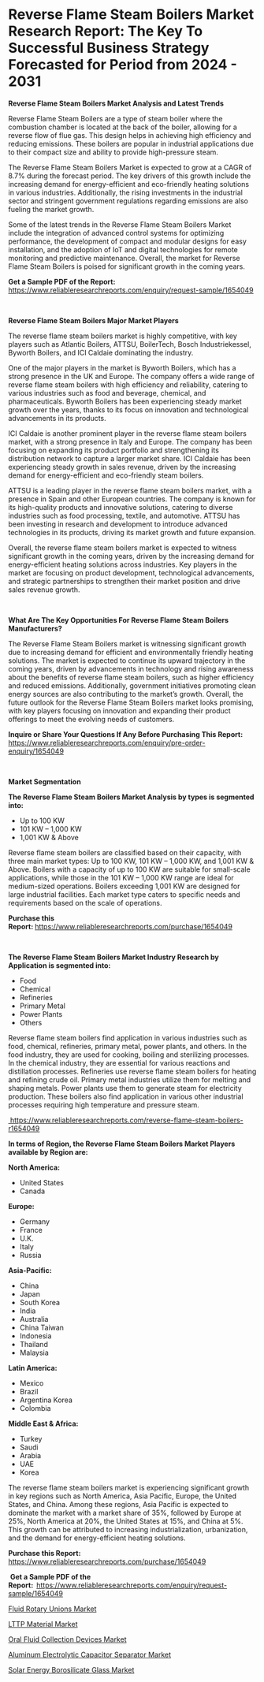 <p><h1>Reverse Flame Steam Boilers Market Research Report: The Key To Successful Business Strategy Forecasted for Period from 2024 - 2031</h1></p><p><strong>Reverse Flame Steam Boilers Market Analysis and Latest Trends</strong></p>
<p><p>Reverse Flame Steam Boilers are a type of steam boiler where the combustion chamber is located at the back of the boiler, allowing for a reverse flow of flue gas. This design helps in achieving high efficiency and reducing emissions. These boilers are popular in industrial applications due to their compact size and ability to provide high-pressure steam.</p><p>The Reverse Flame Steam Boilers Market is expected to grow at a CAGR of 8.7% during the forecast period. The key drivers of this growth include the increasing demand for energy-efficient and eco-friendly heating solutions in various industries. Additionally, the rising investments in the industrial sector and stringent government regulations regarding emissions are also fueling the market growth.</p><p>Some of the latest trends in the Reverse Flame Steam Boilers Market include the integration of advanced control systems for optimizing performance, the development of compact and modular designs for easy installation, and the adoption of IoT and digital technologies for remote monitoring and predictive maintenance. Overall, the market for Reverse Flame Steam Boilers is poised for significant growth in the coming years.</p></p>
<p><strong>Get a Sample PDF of the Report:&nbsp;</strong> <a href="https://www.reliableresearchreports.com/enquiry/request-sample/1654049">https://www.reliableresearchreports.com/enquiry/request-sample/1654049</a></p>
<p>&nbsp;</p>
<p><strong>Reverse Flame Steam Boilers Major Market Players</strong></p>
<p><p>The reverse flame steam boilers market is highly competitive, with key players such as Atlantic Boilers, ATTSU, BoilerTech, Bosch Industriekessel, Byworth Boilers, and ICI Caldaie dominating the industry. </p><p>One of the major players in the market is Byworth Boilers, which has a strong presence in the UK and Europe. The company offers a wide range of reverse flame steam boilers with high efficiency and reliability, catering to various industries such as food and beverage, chemical, and pharmaceuticals. Byworth Boilers has been experiencing steady market growth over the years, thanks to its focus on innovation and technological advancements in its products.</p><p>ICI Caldaie is another prominent player in the reverse flame steam boilers market, with a strong presence in Italy and Europe. The company has been focusing on expanding its product portfolio and strengthening its distribution network to capture a larger market share. ICI Caldaie has been experiencing steady growth in sales revenue, driven by the increasing demand for energy-efficient and eco-friendly steam boilers.</p><p>ATTSU is a leading player in the reverse flame steam boilers market, with a presence in Spain and other European countries. The company is known for its high-quality products and innovative solutions, catering to diverse industries such as food processing, textile, and automotive. ATTSU has been investing in research and development to introduce advanced technologies in its products, driving its market growth and future expansion.</p><p>Overall, the reverse flame steam boilers market is expected to witness significant growth in the coming years, driven by the increasing demand for energy-efficient heating solutions across industries. Key players in the market are focusing on product development, technological advancements, and strategic partnerships to strengthen their market position and drive sales revenue growth.</p></p>
<p>&nbsp;</p>
<p><strong>What Are The Key Opportunities For Reverse Flame Steam Boilers Manufacturers?</strong></p>
<p><p>The Reverse Flame Steam Boilers market is witnessing significant growth due to increasing demand for efficient and environmentally friendly heating solutions. The market is expected to continue its upward trajectory in the coming years, driven by advancements in technology and rising awareness about the benefits of reverse flame steam boilers, such as higher efficiency and reduced emissions. Additionally, government initiatives promoting clean energy sources are also contributing to the market’s growth. Overall, the future outlook for the Reverse Flame Steam Boilers market looks promising, with key players focusing on innovation and expanding their product offerings to meet the evolving needs of customers.</p></p>
<p><strong>Inquire or Share Your Questions If Any Before Purchasing This Report:</strong> <a href="https://www.reliableresearchreports.com/enquiry/pre-order-enquiry/1654049">https://www.reliableresearchreports.com/enquiry/pre-order-enquiry/1654049</a></p>
<p>&nbsp;</p>
<p><strong>Market Segmentation</strong></p>
<p><strong>The Reverse Flame Steam Boilers Market Analysis by types is segmented into:</strong></p>
<p><ul><li>Up to 100 KW</li><li>101 KW – 1,000 KW</li><li>1,001 KW & Above</li></ul></p>
<p><p>Reverse flame steam boilers are classified based on their capacity, with three main market types: Up to 100 KW, 101 KW – 1,000 KW, and 1,001 KW & Above. Boilers with a capacity of up to 100 KW are suitable for small-scale applications, while those in the 101 KW – 1,000 KW range are ideal for medium-sized operations. Boilers exceeding 1,001 KW are designed for large industrial facilities. Each market type caters to specific needs and requirements based on the scale of operations.</p></p>
<p><strong>Purchase this Report:&nbsp;</strong><a href="https://www.reliableresearchreports.com/purchase/1654049">https://www.reliableresearchreports.com/purchase/1654049</a></p>
<p>&nbsp;</p>
<p><strong>The Reverse Flame Steam Boilers Market Industry Research by Application is segmented into:</strong></p>
<p><ul><li>Food</li><li>Chemical</li><li>Refineries</li><li>Primary Metal</li><li>Power Plants</li><li>Others</li></ul></p>
<p><p>Reverse flame steam boilers find application in various industries such as food, chemical, refineries, primary metal, power plants, and others. In the food industry, they are used for cooking, boiling and sterilizing processes. In the chemical industry, they are essential for various reactions and distillation processes. Refineries use reverse flame steam boilers for heating and refining crude oil. Primary metal industries utilize them for melting and shaping metals. Power plants use them to generate steam for electricity production. These boilers also find application in various other industrial processes requiring high temperature and pressure steam.</p></p>
<p><a href="https://www.reliableresearchreports.com/reverse-flame-steam-boilers-r1654049">&nbsp;https://www.reliableresearchreports.com/reverse-flame-steam-boilers-r1654049</a></p>
<p><strong>In terms of Region, the Reverse Flame Steam Boilers Market Players available by Region are:</strong></p>
<p>
    <p> <strong> North America: </strong>
        <ul>
            <li>United States</li>
            <li>Canada</li>
        </ul>
        </p> 
    <p> <strong> Europe: </strong>
        <ul>
            <li>Germany</li>
            <li>France</li>
            <li>U.K.</li>
            <li>Italy</li>
            <li>Russia</li>
        </ul>
        </p> 
    <p> <strong> Asia-Pacific: </strong>
        <ul>
            <li>China</li>
            <li>Japan</li>
            <li>South Korea</li>
            <li>India</li>
            <li>Australia</li>
            <li>China Taiwan</li>
            <li>Indonesia</li>
            <li>Thailand</li>
            <li>Malaysia</li>
        </ul>
        </p> 
    <p> <strong> Latin America: </strong>
        <ul>
            <li>Mexico</li>
            <li>Brazil</li>
            <li>Argentina Korea</li>
            <li>Colombia</li>
        </ul>
        </p> 
    <p> <strong> Middle East & Africa: </strong>
        <ul>
            <li>Turkey</li>
            <li>Saudi</li>
            <li>Arabia</li>
            <li>UAE</li>
            <li>Korea</li>
        </ul>
    </p>
    </p>
<p><p>The reverse flame steam boilers market is experiencing significant growth in key regions such as North America, Asia Pacific, Europe, the United States, and China. Among these regions, Asia Pacific is expected to dominate the market with a market share of 35%, followed by Europe at 25%, North America at 20%, the United States at 15%, and China at 5%. This growth can be attributed to increasing industrialization, urbanization, and the demand for energy-efficient heating solutions.</p></p>
<p><strong>Purchase this Report: </strong><a href="https://www.reliableresearchreports.com/purchase/1654049">https://www.reliableresearchreports.com/purchase/1654049</a></p>
<p>&nbsp;<strong>Get a Sample PDF of the Report:&nbsp;&nbsp;</strong><a href="https://www.reliableresearchreports.com/enquiry/request-sample/1654049">https://www.reliableresearchreports.com/enquiry/request-sample/1654049</a></p>
<p><strong></strong></p>
<p><p><a href="https://medium.com/@francesprichey/global-fluid-rotary-unions-market-analysis-trends-forecasts-and-growth-opportunities-2024-1547ad3f0eba">Fluid Rotary Unions Market</a></p><p><a href="https://www.linkedin.com/pulse/lttp-material-market-research-report-forecast-growth-prospects-di3tf?trackingId=8SGlbx1%2FTT67r5Oy7hEObA%3D%3D">LTTP Material Market</a></p><p><a href="https://medium.com/@stephaniewynterk145/oral-fluid-collection-devices-market-forecast-global-market-trends-and-analysis-from-2024-to-2031-23592a6763ee">Oral Fluid Collection Devices Market</a></p><p><a href="https://github.com/carlLane655/Market-Research-Report-List-1/blob/main/aluminum-electrolytic-capacitor-separator-market.md">Aluminum Electrolytic Capacitor Separator Market</a></p><p><a href="https://www.linkedin.com/pulse/global-solar-energy-borosilicate-glass-market-opportunities-bozgf?trackingId=xO5Q9fNLRe%2Bpj16w0FYNDg%3D%3D">Solar Energy Borosilicate Glass Market</a></p></p>